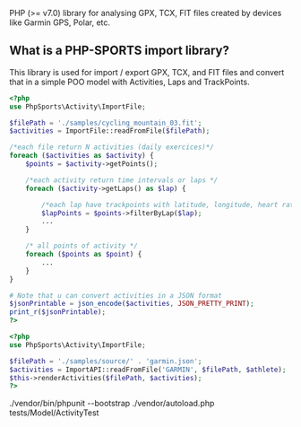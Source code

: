  PHP (>= v7.0) library for analysing GPX, TCX, FIT files created by devices like Garmin GPS, Polar, etc.

## What is a PHP-SPORTS import library?

This library is used for import / export GPX, TCX, and FIT files and convert that in a simple POO model with Activities, Laps and TrackPoints.


```php
<?php
use PhpSports\Activity\ImportFile;

$filePath = './samples/cycling_mountain_03.fit';
$activities = ImportFile::readFromFile($filePath);

/*each file return N activities (daily exercices)*/
foreach ($activities as $activity) {
    $points = $activity->getPoints();

    /*each activity return time intervals or laps */
    foreach ($activity->getLaps() as $lap) {

        /*each lap have trackpoints with latitude, longitude, heart rate, altitude, etc..*/
        $lapPoints = $points->filterByLap($lap);
        ...
    }

    /* all points of activity */
    foreach ($points as $point) {
        ...
    }
}

# Note that u can convert activities in a JSON format
$jsonPrintable = json_encode($activities, JSON_PRETTY_PRINT);
print_r($jsonPrintable);
?>
```

```php
<?php
use PhpSports\Activity\ImportFile;

$filePath = './samples/source/' . 'garmin.json';
$activities = ImportAPI::readFromFile('GARMIN', $filePath, $athlete);
$this->renderActivities($filePath, $activities);
?>
```

./vendor/bin/phpunit --bootstrap ./vendor/autoload.php tests/Model/ActivityTest
